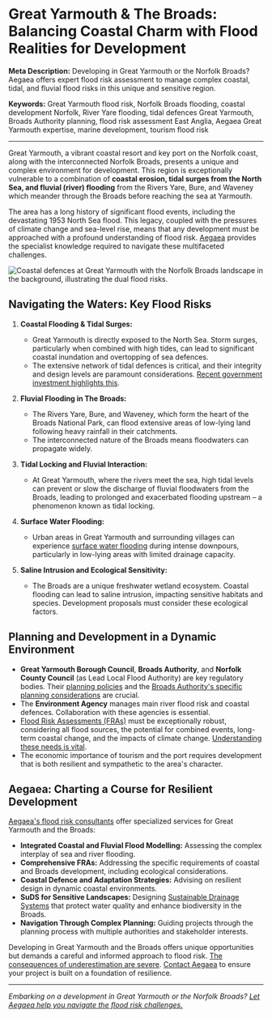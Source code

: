 # Great Yarmouth & The Broads: Balancing Coastal Charm with Flood Realities for Development

**Meta Description:** Developing in Great Yarmouth or the Norfolk Broads? Aegaea offers expert flood risk assessment to manage complex coastal, tidal, and fluvial flood risks in this unique and sensitive region.

**Keywords:** Great Yarmouth flood risk, Norfolk Broads flooding, coastal development Norfolk, River Yare flooding, tidal defences Great Yarmouth, Broads Authority planning, flood risk assessment East Anglia, Aegaea Great Yarmouth expertise, marine development, tourism flood risk

---

Great Yarmouth, a vibrant coastal resort and key port on the Norfolk coast, along with the interconnected Norfolk Broads, presents a unique and complex environment for development. This region is exceptionally vulnerable to a combination of **coastal erosion, tidal surges from the North Sea, and fluvial (river) flooding** from the Rivers Yare, Bure, and Waveney which meander through the Broads before reaching the sea at Yarmouth.

The area has a long history of significant flood events, including the devastating 1953 North Sea flood. This legacy, coupled with the pressures of climate change and sea-level rise, means that any development must be approached with a profound understanding of flood risk. [Aegaea](https://aegaea.com) provides the specialist knowledge required to navigate these multifaceted challenges.

![Coastal defences at Great Yarmouth with the Norfolk Broads landscape in the background, illustrating the dual flood risks.](/images/blog/great-yarmouth-broads-flood-risk.png)

## Navigating the Waters: Key Flood Risks

1.  **Coastal Flooding & Tidal Surges:**
    *   Great Yarmouth is directly exposed to the North Sea. Storm surges, particularly when combined with high tides, can lead to significant coastal inundation and overtopping of sea defences.
    *   The extensive network of tidal defences is critical, and their integrity and design levels are paramount considerations. [Recent government investment highlights this](https://www.gov.uk/government/news/great-yarmouth-40m-tidal-defence-project-gets-underway).

2.  **Fluvial Flooding in The Broads:**
    *   The Rivers Yare, Bure, and Waveney, which form the heart of the Broads National Park, can flood extensive areas of low-lying land following heavy rainfall in their catchments.
    *   The interconnected nature of the Broads means floodwaters can propagate widely.

3.  **Tidal Locking and Fluvial Interaction:**
    *   At Great Yarmouth, where the rivers meet the sea, high tidal levels can prevent or slow the discharge of fluvial floodwaters from the Broads, leading to prolonged and exacerbated flooding upstream – a phenomenon known as tidal locking.

4.  **Surface Water Flooding:**
    *   Urban areas in Great Yarmouth and surrounding villages can experience [surface water flooding](https://camerhann.github.io/blog/surface-water-flooding-hidden-menace-prepare) during intense downpours, particularly in low-lying areas with limited drainage capacity.

5.  **Saline Intrusion and Ecological Sensitivity:**
    *   The Broads are a unique freshwater wetland ecosystem. Coastal flooding can lead to saline intrusion, impacting sensitive habitats and species. Development proposals must consider these ecological factors.

## Planning and Development in a Dynamic Environment

*   **Great Yarmouth Borough Council**, **Broads Authority**, and **Norfolk County Council** (as Lead Local Flood Authority) are key regulatory bodies. Their [planning policies](https://www.great-yarmouth.gov.uk/planning-and-building-control) and the [Broads Authority's specific planning considerations](https://www.broads-authority.gov.uk/planning) are crucial.
*   The **Environment Agency** manages main river flood risk and coastal defences. Collaboration with these agencies is essential.
*   [Flood Risk Assessments (FRAs)](https://aegaea.com/services/flood-risk-assessments) must be exceptionally robust, considering all flood sources, the potential for combined events, long-term coastal change, and the impacts of climate change. [Understanding these needs is vital](https://camerhann.github.io/blog/decoding-development-homeowners-guide-planning-procedures).
*   The economic importance of tourism and the port requires development that is both resilient and sympathetic to the area's character.

## Aegaea: Charting a Course for Resilient Development

[Aegaea's flood risk consultants](https://aegaea.com/about-us) offer specialized services for Great Yarmouth and the Broads:

*   **Integrated Coastal and Fluvial Flood Modelling:** Assessing the complex interplay of sea and river flooding.
*   **Comprehensive FRAs:** Addressing the specific requirements of coastal and Broads development, including ecological considerations.
*   **Coastal Defence and Adaptation Strategies:** Advising on resilient design in dynamic coastal environments.
*   **SuDS for Sensitive Landscapes:** Designing [Sustainable Drainage Systems](https://camerhann.github.io/blog/suds-guide-homeowners-small-developers) that protect water quality and enhance biodiversity in the Broads.
*   **Navigation Through Complex Planning:** Guiding projects through the planning process with multiple authorities and stakeholder interests.

Developing in Great Yarmouth and the Broads offers unique opportunities but demands a careful and informed approach to flood risk. [The consequences of underestimation are severe](https://camerhann.github.io/blog/true-cost-of-ignoring-flood-risk). [Contact Aegaea](https://aegaea.com/contact-us) to ensure your project is built on a foundation of resilience.

---

*Embarking on a development in Great Yarmouth or the Norfolk Broads? [Let Aegaea help you navigate the flood risk challenges.](https://aegaea.com/contact-us)*